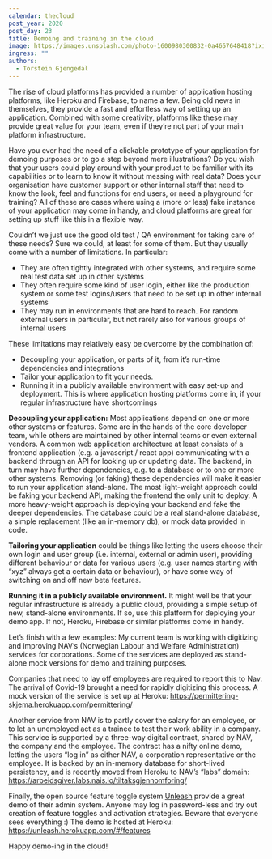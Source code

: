 ```yaml
---
calendar: thecloud
post_year: 2020
post_day: 23
title: Demoing and training in the cloud
image: https://images.unsplash.com/photo-1600980300832-0a4657648418?ixid=MXwxMjA3fDB8MHxwaG90by1wYWdlfHx8fGVufDB8fHw%3D&ixlib=rb-1.2.1&auto=format&fit=crop&w=1951&q=80
ingress: ""
authors:
  - Torstein Gjengedal
---
```

The rise of cloud platforms has provided a number of application hosting platforms, like Heroku and Firebase, to name a few. Being old news in themselves, they provide a fast and effortless way of setting up an application. Combined with some creativity, platforms like these may provide great value for your team, even if they’re not part of your main platform infrastructure.

Have you ever had the need of a clickable prototype of your application for demoing purposes or to go a step beyond mere illustrations? Do you wish that your users could play around with your product to be familiar with its capabilities or to learn to know it without messing with real data? Does your organisation have customer support or other internal staff that need to know the look, feel and functions for end users, or need a playground for training? All of these are cases where using a (more or less) fake instance of your application may come in handy, and cloud platforms are great for setting up stuff like this in a flexible way.

Couldn’t we just use the good old test / QA environment for taking care of these needs? Sure we could, at least for some of them. But they usually come with a number of limitations. In particular:

* They are often tightly integrated with other systems, and require some real test data set up in other systems
* They often require some kind of user login, either like the production system or some test logins/users that need to be set up in other internal systems
* They may run in environments that are hard to reach. For random external users in particular, but not rarely also for various groups of internal users

These limitations may relatively easy be overcome by the combination of:

* Decoupling your application, or parts of it, from it’s run-time dependencies and integrations
* Tailor your application to fit your needs. 
* Running it in a publicly available environment with easy set-up and deployment. This is where application hosting platforms come in, if your regular infrastructure have shortcomings

**Decoupling your application:** Most applications depend on one or more other systems or features. Some are in the hands of the core developer team, while others are maintained by other internal teams or even external vendors. A common web application architecture at least consists of a frontend application (e.g. a javascript / react app) communicating with a backend through an API for looking up or updating data. The backend, in turn may have further dependencies, e.g. to a database or to one or more other systems. Removing (or faking) these dependencies will make it easier to run your application stand-alone. The most light-weight approach could be faking your backend API, making the frontend the only unit to deploy. A more heavy-weight approach is deploying your backend and fake the deeper dependencies. The database could be a real stand-alone database, a simple replacement (like an in-memory db), or mock data provided in code.

**Tailoring your application** could be things like letting the users choose their own login and user group (i.e. internal, external or admin user), providing different behaviour or data for various users (e.g. user names starting with “xyz” always get a certain data or behaviour), or have some way of switching on and off new beta features.

**Running it in a publicly available environment.** It might well be that your regular infrastructure is already a public cloud, providing a simple setup of new, stand-alone environments. If so, use this platform for deploying your demo app. If not, Heroku, Firebase or similar platforms come in handy.

Let’s finish with a few examples: My current team is working with digitizing and improving NAV’s (Norwegian Labour and Welfare Administration) services for corporations. Some of the services are deployed as stand-alone mock versions for demo and training purposes. 

Companies that need to lay off employees are required to report this to Nav. The arrival of Covid-19 brought a need for rapidly digitizing this process. A mock version of the service is set up at Heroku: <https://permittering-skjema.herokuapp.com/permittering/>

Another service from NAV is to partly cover the salary for an employee, or to let an unemployed act as a trainee to test their work ability in a company. This service is supported by a three-way digital contract, shared by NAV, the company and the employee. The contract has a nifty online demo, letting the users “log in” as either NAV, a corporation representative or the employee. It is backed by an in-memory database for short-lived persistency, and is recently moved from Heroku to NAV’s “labs” domain: <https://arbeidsgiver.labs.nais.io/tiltaksgjennomforing/>

Finally, the open source feature toggle system [Unleash](https://github.com/unleash/unleash) provide a great demo of their admin system. Anyone may log in password-less and try out creation of feature toggles and activation strategies. Beware that everyone sees everything :) The demo is hosted at Heroku: <https://unleash.herokuapp.com/#/features>

Happy demo-ing in the cloud!